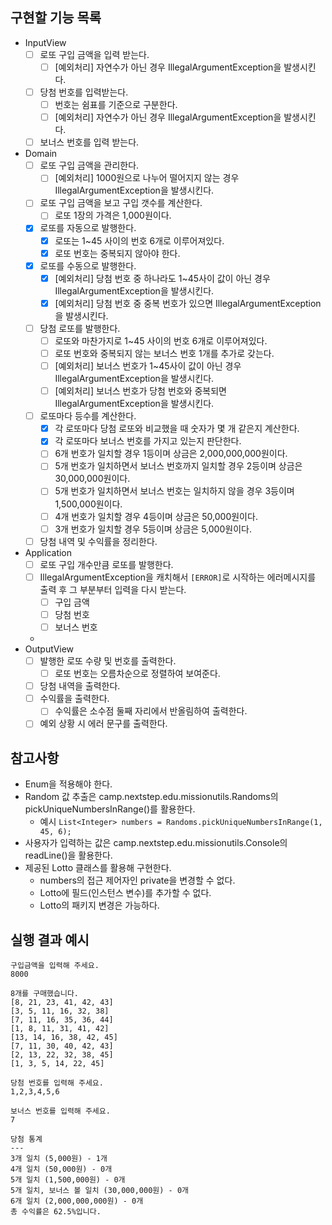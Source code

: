 ## 구현할 기능 목록
- InputView
  - [ ] 로또 구입 금액을 입력 받는다.
    - [ ] [예외처리] 자연수가 아닌 경우 IllegalArgumentException을 발생시킨다.
  - [ ] 당첨 번호를 입력받는다.
    - [ ] 번호는 쉼표를 기준으로 구분한다.
    - [ ] [예외처리] 자연수가 아닌 경우 IllegalArgumentException을 발생시킨다.
  - [ ] 보너스 번호를 입력 받는다.
- Domain
  - [ ] 로또 구입 금액을 관리한다.
    - [ ] [예외처리] 1000원으로 나누어 떨어지지 않는 경우 IllegalArgumentException을 발생시킨다.
  - [ ] 로또 구입 금액을 보고 구입 갯수를 계산한다.
    - [ ] 로또 1장의 가격은 1,000원이다.
  - [x] 로또를 자동으로 발행한다.
    - [x] 로또는 1~45 사이의 번호 6개로 이루어져있다.
    - [x] 로또 번호는 중복되지 않아야 한다.
  - [x] 로또를 수동으로 발행한다.
    - [x] [예외처리] 당첨 번호 중 하나라도 1~45사이 값이 아닌 경우 IllegalArgumentException을 발생시킨다.
    - [x] [예외처리] 당첨 번호 중 중복 번호가 있으면 IllegalArgumentException을 발생시킨다.
  - [ ] 당첨 로또를 발행한다.
    - [ ] 로또와 마찬가지로 1~45 사이의 번호 6개로 이루어져있다.
    - [ ] 로또 번호와 중복되지 않는 보너스 번호 1개를 추가로 갖는다.
    - [ ] [예외처리] 보너스 번호가 1~45사이 값이 아닌 경우 IllegalArgumentException을 발생시킨다.
    - [ ] [예외처리] 보너스 번호가 당첨 번호와 중복되면 IllegalArgumentException을 발생시킨다.
  - [ ] 로또마다 등수를 계산한다.
    - [x] 각 로또마다 당첨 로또와 비교했을 때 숫자가 몇 개 같은지 계산한다.
    - [x] 각 로또마다 보너스 번호를 가지고 있는지 판단한다.
    - [ ] 6개 번호가 일치할 경우 1등이며 상금은 2,000,000,000원이다.
    - [ ] 5개 번호가 일치하면서 보너스 번호까지 일치할 경우 2등이며 상금은 30,000,000원이다.
    - [ ] 5개 번호가 일치하면서 보너스 번호는 일치하지 않을 경우 3등이며 1,500,000원이다. 
    - [ ] 4개 번호가 일치할 경우 4등이며 상금은 50,000원이다.
    - [ ] 3개 번호가 일치할 경우 5등이며 상금은 5,000원이다.
  - [ ] 당첨 내역 및 수익률을 정리한다.
- Application
  - [ ] 로또 구입 개수만큼 로또를 발행한다.
  - [ ] IllegalArgumentException을 캐치해서 `[ERROR]`로 시작하는 에러메시지를 출력 후 그 부분부터 입력을 다시 받는다.
    - [ ] 구입 금액
    - [ ] 당첨 번호
    - [ ] 보너스 번호
  - 
- OutputView
  - [ ] 발행한 로또 수량 및 번호를 출력한다.
    - [ ] 로또 번호는 오름차순으로 정렬하여 보여준다.
  - [ ] 당첨 내역을 출력한다.
  - [ ] 수익률을 출력한다.
    - [ ] 수익률은 소수점 둘째 자리에서 반올림하여 출력한다.
  - [ ] 예외 상황 시 에러 문구를 출력한다.
  
## 참고사항
- Enum을 적용해야 한다.
- Random 값 추출은 camp.nextstep.edu.missionutils.Randoms의 pickUniqueNumbersInRange()를 활용한다.
  - 예시 `List<Integer> numbers = Randoms.pickUniqueNumbersInRange(1, 45, 6);`
- 사용자가 입력하는 값은 camp.nextstep.edu.missionutils.Console의 readLine()을 활용한다.
- 제공된 Lotto 클래스를 활용해 구현한다.
  - numbers의 접근 제어자인 private을 변경할 수 없다.
  - Lotto에 필드(인스턴스 변수)를 추가할 수 없다.
  - Lotto의 패키지 변경은 가능하다.
## 실행 결과 예시
```agsl
구입금액을 입력해 주세요.
8000

8개를 구매했습니다.
[8, 21, 23, 41, 42, 43] 
[3, 5, 11, 16, 32, 38] 
[7, 11, 16, 35, 36, 44] 
[1, 8, 11, 31, 41, 42] 
[13, 14, 16, 38, 42, 45] 
[7, 11, 30, 40, 42, 43] 
[2, 13, 22, 32, 38, 45] 
[1, 3, 5, 14, 22, 45]

당첨 번호를 입력해 주세요.
1,2,3,4,5,6

보너스 번호를 입력해 주세요.
7

당첨 통계
---
3개 일치 (5,000원) - 1개
4개 일치 (50,000원) - 0개
5개 일치 (1,500,000원) - 0개
5개 일치, 보너스 볼 일치 (30,000,000원) - 0개
6개 일치 (2,000,000,000원) - 0개
총 수익률은 62.5%입니다.
```

